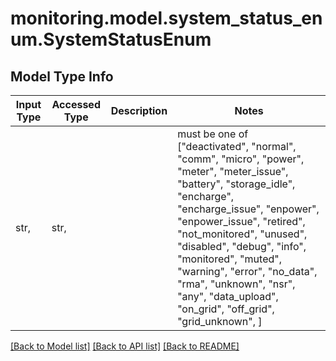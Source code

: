 # monitoring.model.system_status_enum.SystemStatusEnum

## Model Type Info
Input Type | Accessed Type | Description | Notes
------------ | ------------- | ------------- | -------------
str,  | str,  |  | must be one of ["deactivated", "normal", "comm", "micro", "power", "meter", "meter_issue", "battery", "storage_idle", "encharge", "encharge_issue", "enpower", "enpower_issue", "retired", "not_monitored", "unused", "disabled", "debug", "info", "monitored", "muted", "warning", "error", "no_data", "rma", "unknown", "nsr", "any", "data_upload", "on_grid", "off_grid", "grid_unknown", ] 

[[Back to Model list]](../../README.md#documentation-for-models) [[Back to API list]](../../README.md#documentation-for-api-endpoints) [[Back to README]](../../README.md)

